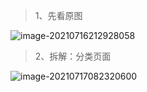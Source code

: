 > 1、先看原图

![image-20210716212928058](https://gitee.com/sheep-are-flying-in-the-sky/my-picture/raw/master/picture9/image-20210716212928058.png)



> 2、拆解：分类页面

![image-20210717082320600](https://gitee.com/sheep-are-flying-in-the-sky/my-picture/raw/master/picture9/image-20210717082320600.png)